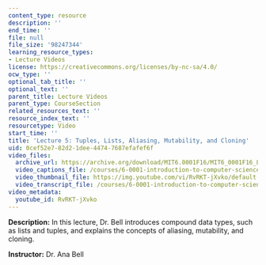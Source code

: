 ```yaml
---
content_type: resource
description: ''
end_time: ''
file: null
file_size: '98247344'
learning_resource_types:
- Lecture Videos
license: https://creativecommons.org/licenses/by-nc-sa/4.0/
ocw_type: ''
optional_tab_title: ''
optional_text: ''
parent_title: Lecture Videos
parent_type: CourseSection
related_resources_text: ''
resource_index_text: ''
resourcetype: Video
start_time: ''
title: 'Lecture 5: Tuples, Lists, Aliasing, Mutability, and Cloning'
uid: 0cef52e7-82d2-1dee-4474-7687efafef6f
video_files:
  archive_url: https://archive.org/download/MIT6.0001F16/MIT6_0001F16_Lecture_05_300k.mp4
  video_captions_file: /courses/6-0001-introduction-to-computer-science-and-programming-in-python-fall-2016/87450a3bb883546da3cda15e422b259f_RvRKT-jXvko.vtt
  video_thumbnail_file: https://img.youtube.com/vi/RvRKT-jXvko/default.jpg
  video_transcript_file: /courses/6-0001-introduction-to-computer-science-and-programming-in-python-fall-2016/a9df4249541a97c3506418f1e555c0c7_RvRKT-jXvko.pdf
video_metadata:
  youtube_id: RvRKT-jXvko
---
```


**Description:** In this lecture, Dr. Bell introduces compound data types, such as lists and tuples, and explains the concepts of aliasing, mutability, and cloning.

**Instructor:** Dr. Ana Bell

